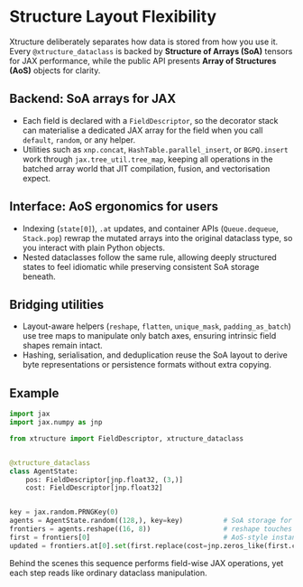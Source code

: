 # Structure Layout Flexibility

Xtructure deliberately separates how data is stored from how you use it. Every
`@xtructure_dataclass` is backed by **Structure of Arrays (SoA)** tensors for
JAX performance, while the public API presents **Array of Structures (AoS)**
objects for clarity.

## Backend: SoA arrays for JAX

- Each field is declared with a `FieldDescriptor`, so the decorator stack can
  materialise a dedicated JAX array for the field when you call
  `default`, `random`, or any helper.
- Utilities such as `xnp.concat`, `HashTable.parallel_insert`, or
  `BGPQ.insert` work through `jax.tree_util.tree_map`, keeping all operations in
  the batched array world that JIT compilation, fusion, and vectorisation expect.

## Interface: AoS ergonomics for users

- Indexing (`state[0]`), `.at` updates, and container APIs (`Queue.dequeue`,
  `Stack.pop`) rewrap the mutated arrays into the original dataclass type, so you
  interact with plain Python objects.
- Nested dataclasses follow the same rule, allowing deeply structured states to
  feel idiomatic while preserving consistent SoA storage beneath.

## Bridging utilities

- Layout-aware helpers (`reshape`, `flatten`, `unique_mask`, `padding_as_batch`)
  use tree maps to manipulate only batch axes, ensuring intrinsic field shapes
  remain intact.
- Hashing, serialisation, and deduplication reuse the SoA layout to derive byte
  representations or persistence formats without extra copying.

## Example

```python
import jax
import jax.numpy as jnp

from xtructure import FieldDescriptor, xtructure_dataclass


@xtructure_dataclass
class AgentState:
    pos: FieldDescriptor[jnp.float32, (3,)]
    cost: FieldDescriptor[jnp.float32]


key = jax.random.PRNGKey(0)
agents = AgentState.random((128,), key=key)          # SoA storage for JIT speed
frontiers = agents.reshape((16, 8))                  # reshape touches each field array
first = frontiers[0]                                 # AoS-style instance
updated = frontiers.at[0].set(first.replace(cost=jnp.zeros_like(first.cost)))
```

Behind the scenes this sequence performs field-wise JAX operations, yet each
step reads like ordinary dataclass manipulation.
